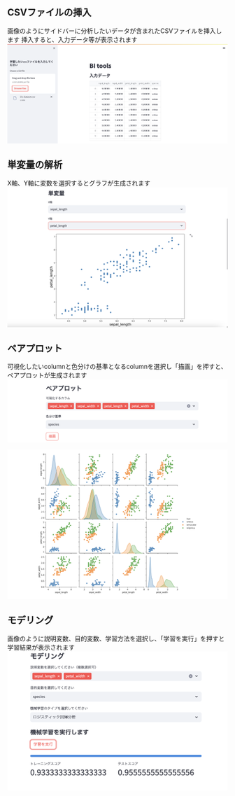 ## CSVファイルの挿入
画像のようにサイドバーに分析したいデータが含まれたCSVファイルを挿入します
挿入すると、入力データ等が表示されます
![画像1](https://github.com/YL08140921/Business-Intelligence-tools/blob/main/photo/%E3%82%B9%E3%82%AF%E3%83%AA%E3%83%BC%E3%83%B3%E3%82%B7%E3%83%A7%E3%83%83%E3%83%88%202024-06-21%2011.11.45.png)


## 単変量の解析
X軸、Y軸に変数を選択するとグラフが生成されます
![画像2](https://github.com/YL08140921/Business-Intelligence-tools/blob/main/photo/%E3%82%B9%E3%82%AF%E3%83%AA%E3%83%BC%E3%83%B3%E3%82%B7%E3%83%A7%E3%83%83%E3%83%88%202024-06-21%2012.22.13.png)


## ペアプロット
可視化したいcolumnと色分けの基準となるcolumnを選択し「描画」を押すと、ペアプロットが生成されます
![画像3](https://github.com/YL08140921/Business-Intelligence-tools/blob/main/photo/%E3%82%B9%E3%82%AF%E3%83%AA%E3%83%BC%E3%83%B3%E3%82%B7%E3%83%A7%E3%83%83%E3%83%88%202024-06-21%2012.22.38.png)

![画像4](https://github.com/YL08140921/Business-Intelligence-tools/blob/main/photo/%E3%82%B9%E3%82%AF%E3%83%AA%E3%83%BC%E3%83%B3%E3%82%B7%E3%83%A7%E3%83%83%E3%83%88%202024-06-21%2012.22.47.png)


## モデリング
画像のように説明変数、目的変数、学習方法を選択し、「学習を実行」を押すと学習結果が表示されます
![画像5](https://github.com/YL08140921/Business-Intelligence-tools/blob/main/photo/%E3%82%B9%E3%82%AF%E3%83%AA%E3%83%BC%E3%83%B3%E3%82%B7%E3%83%A7%E3%83%83%E3%83%88%202024-06-21%2012.23.26.png)

